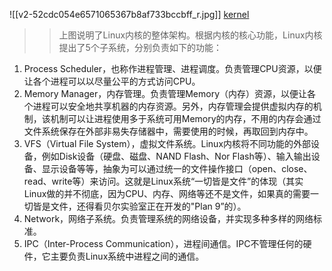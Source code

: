 ![[v2-52cdc054e6571065367b8af733bccbff_r.jpg]]
[kernel]()
>>上图说明了Linux内核的整体架构。根据内核的核心功能，Linux内核提出了5个子系统，分别负责如下的功能：  
1. Process Scheduler，也称作进程管理、进程调度。负责管理CPU资源，以便让各个进程可以以尽量公平的方式访问CPU。  
2. Memory Manager，内存管理。负责管理Memory（内存）资源，以便让各个进程可以安全地共享机器的内存资源。另外，内存管理会提供虚拟内存的机制，该机制可以让进程使用多于系统可用Memory的内存，不用的内存会通过文件系统保存在外部非易失存储器中，需要使用的时候，再取回到内存中。  
3. VFS（Virtual File System），虚拟文件系统。Linux内核将不同功能的外部设备，例如Disk设备（硬盘、磁盘、NAND Flash、Nor Flash等）、输入输出设备、显示设备等等，抽象为可以通过统一的文件操作接口（open、close、read、write等）来访问。这就是Linux系统“一切皆是文件”的体现（其实Linux做的并不彻底，因为CPU、内存、网络等还不是文件，如果真的需要一切皆是文件，还得看贝尔实验室正在开发的"Plan 9”的）。  
4. Network，网络子系统。负责管理系统的网络设备，并实现多种多样的网络标准。  
5. IPC（Inter-Process Communication），进程间通信。IPC不管理任何的硬件，它主要负责Linux系统中进程之间的通信。